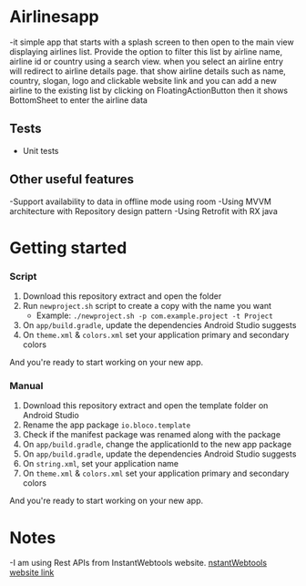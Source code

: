 # Airlinesapp
-it simple app that starts with a splash screen to then open to the main view displaying
airlines list. Provide the option to filter this list by airline name, airline id or country
using a search view.
when you select an airline entry will redirect to airline details page.
that show airline details such as name, country, slogan, logo and
clickable website link
and you can add a new airline to the existing list by clicking on FloatingActionButton 
then it shows BottomSheet to enter the airline data
 
## Tests
- Unit tests
   
## Other useful features
-Support availability to data in offline mode using room
-Using MVVM architecture with Repository design pattern
-Using Retrofit with RX java

# Getting started
### Script 
1. Download this repository extract and open the folder
2. Run `newproject.sh` script to create a copy with the name you want 
    * Example: `./newproject.sh -p com.example.project -t Project` 
3. On `app/build.gradle`, update the dependencies Android Studio suggests
4. On `theme.xml` & `colors.xml` set your application primary and secondary colors 


And you're ready to start working on your new app.

### Manual
1. Download this repository extract and open the template folder on Android Studio
2. Rename the app package `io.bloco.template`
3. Check if the manifest package was renamed along with the package
4. On `app/build.gradle`, change the applicationId to the new app package
5. On `app/build.gradle`, update the dependencies Android Studio suggests
6. On `string.xml`, set your application name
7. On `theme.xml` & `colors.xml` set your application primary and secondary colors 

And you're ready to start working on your new app.

# Notes
-I am using  Rest APIs from InstantWebtools website.
[nstantWebtools website link](https://www.instantwebtools.net/fake-rest-api#read-airlines)

